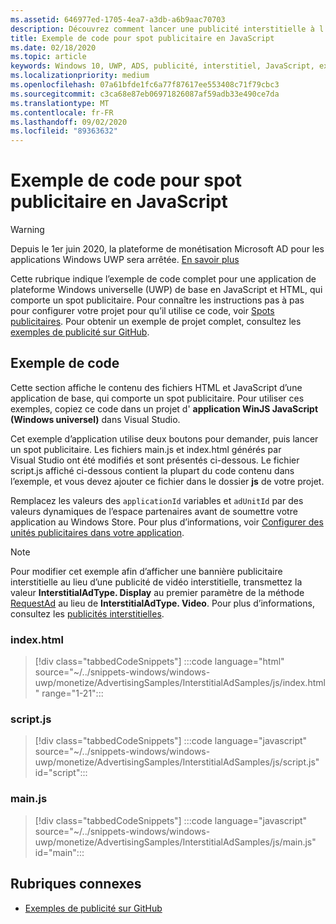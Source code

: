 ```yaml
---
ms.assetid: 646977ed-1705-4ea7-a3db-a6b9aac70703
description: Découvrez comment lancer une publicité interstitielle à l’aide d’une application plateforme Windows universelle (UWP) écrite en JavaScript et HTML.
title: Exemple de code pour spot publicitaire en JavaScript
ms.date: 02/18/2020
ms.topic: article
keywords: Windows 10, UWP, ADS, publicité, interstitiel, JavaScript, exemple de code
ms.localizationpriority: medium
ms.openlocfilehash: 07a61bfde1fc6a77f87617ee553408c71f79cbc3
ms.sourcegitcommit: c3ca68e87eb06971826087af59adb33e490ce7da
ms.translationtype: MT
ms.contentlocale: fr-FR
ms.lasthandoff: 09/02/2020
ms.locfileid: "89363632"
---
```

# <a name="interstitial-ad-sample-code-in-javascript"></a>Exemple de code pour spot publicitaire en JavaScript

>[!WARNING]
> Depuis le 1er juin 2020, la plateforme de monétisation Microsoft AD pour les applications Windows UWP sera arrêtée. [En savoir plus](https://social.msdn.microsoft.com/Forums/windowsapps/en-US/db8d44cb-1381-47f7-94d3-c6ded3fea36f/microsoft-ad-monetization-platform-shutting-down-june-1st?forum=aiamgr)

Cette rubrique indique l’exemple de code complet pour une application de plateforme Windows universelle (UWP) de base en JavaScript et HTML, qui comporte un spot publicitaire. Pour connaître les instructions pas à pas pour configurer votre projet pour qu’il utilise ce code, voir [Spots publicitaires](interstitial-ads.md). Pour obtenir un exemple de projet complet, consultez les [exemples de publicité sur GitHub](https://github.com/Microsoft/Windows-universal-samples/tree/master/Samples/Advertising).

## <a name="code-example"></a>Exemple de code

Cette section affiche le contenu des fichiers HTML et JavaScript d’une application de base, qui comporte un spot publicitaire. Pour utiliser ces exemples, copiez ce code dans un projet d' **application WinJS JavaScript (Windows universel)** dans Visual Studio.

Cet exemple d’application utilise deux boutons pour demander, puis lancer un spot publicitaire. Les fichiers main.js et index.html générés par Visual Studio ont été modifiés et sont présentés ci-dessous. Le fichier script.js affiché ci-dessous contient la plupart du code contenu dans l’exemple, et vous devez ajouter ce fichier dans le dossier **js** de votre projet.

Remplacez les valeurs des ```applicationId``` variables et ```adUnitId``` par des valeurs dynamiques de l’espace partenaires avant de soumettre votre application au Windows Store. Pour plus d’informations, voir [Configurer des unités publicitaires dans votre application](set-up-ad-units-in-your-app.md#live-ad-units).

> [!NOTE]
> Pour modifier cet exemple afin d’afficher une bannière publicitaire interstitielle au lieu d’une publicité de vidéo interstitielle, transmettez la valeur **InterstitialAdType. Display** au premier paramètre de la méthode [RequestAd](/uwp/api/microsoft.advertising.winrt.ui.interstitialad.requestad) au lieu de **InterstitialAdType. Video**. Pour plus d’informations, consultez les [publicités interstitielles](interstitial-ads.md).

### <a name="indexhtml"></a>index.html

> [!div class="tabbedCodeSnippets"]
:::code language="html" source="~/../snippets-windows/windows-uwp/monetize/AdvertisingSamples/InterstitialAdSamples/js/index.html" range="1-21":::

### <a name="scriptjs"></a>script.js

> [!div class="tabbedCodeSnippets"]
:::code language="javascript" source="~/../snippets-windows/windows-uwp/monetize/AdvertisingSamples/InterstitialAdSamples/js/script.js" id="script":::

### <a name="mainjs"></a>main.js

> [!div class="tabbedCodeSnippets"]
:::code language="javascript" source="~/../snippets-windows/windows-uwp/monetize/AdvertisingSamples/InterstitialAdSamples/js/main.js" id="main":::

## <a name="related-topics"></a>Rubriques connexes

* [Exemples de publicité sur GitHub](https://github.com/Microsoft/Windows-universal-samples/tree/master/Samples/Advertising)

 
